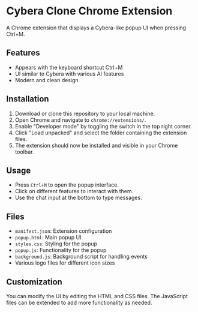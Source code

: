 # Cybera Clone Chrome Extension

A Chrome extension that displays a Cybera-like popup UI when pressing Ctrl+M.

## Features

- Appears with the keyboard shortcut Ctrl+M
- UI similar to Cybera with various AI features
- Modern and clean design

## Installation

1. Download or clone this repository to your local machine.
2. Open Chrome and navigate to `chrome://extensions/`.
3. Enable "Developer mode" by toggling the switch in the top right corner.
4. Click "Load unpacked" and select the folder containing the extension files.
5. The extension should now be installed and visible in your Chrome toolbar.

## Usage

- Press `Ctrl+M` to open the popup interface.
- Click on different features to interact with them.
- Use the chat input at the bottom to type messages.

## Files

- `manifest.json`: Extension configuration
- `popup.html`: Main popup UI
- `styles.css`: Styling for the popup
- `popup.js`: Functionality for the popup
- `background.js`: Background script for handling events
- Various logo files for different icon sizes

## Customization

You can modify the UI by editing the HTML and CSS files. The JavaScript files can be extended to add more functionality as needed. 